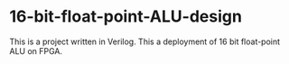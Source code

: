 # 16-bit-float-point-ALU-design
This is a project written in Verilog.
This a deployment of 16 bit float-point ALU on FPGA.

